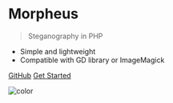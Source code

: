 # Morpheus

> Steganography in PHP

* Simple and lightweight
* Compatible with GD library or ImageMagick

[GitHub](https://github.com/pyrou/Morpheus/)
[Get Started](#docsify)

![color](#dadada)